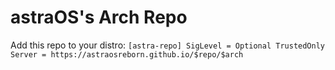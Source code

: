 # astraOS's Arch Repo

Add this repo to your distro:
`
[astra-repo]
SigLevel = Optional TrustedOnly
Server = https://astraosreborn.github.io/$repo/$arch
`
